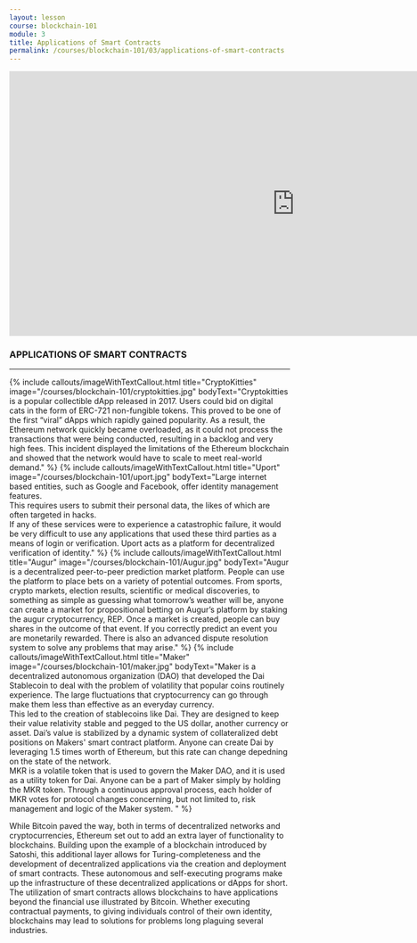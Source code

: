 ```yaml
---
layout: lesson
course: blockchain-101
module: 3
title: Applications of Smart Contracts
permalink: /courses/blockchain-101/03/applications-of-smart-contracts
---
```


<iframe width="1024" height="475" src="https://www.youtube.com/embed/sUXTl4TMUlc?rel=0" frameborder="0" allow="accelerometer; autoplay; encrypted-media; gyroscope; picture-in-picture" allowfullscreen></iframe>

<h3>APPLICATIONS OF SMART CONTRACTS</h3>

<hr>

{% include callouts/imageWithTextCallout.html 
    title="CryptoKitties"
    image="/courses/blockchain-101/cryptokitties.jpg"
    bodyText="Cryptokitties is a popular collectible dApp released in 2017. Users could bid on digital cats in the form of ERC-721 non-fungible tokens. This proved to be one of the first “viral” dApps which rapidly gained popularity. As a result, the Ethereum network quickly became overloaded, as it could not process the transactions that were being conducted, resulting in a backlog and very high fees. This incident displayed the limitations of the Ethereum blockchain and showed that the network would have to scale to meet real-world demand."
%}
{% include callouts/imageWithTextCallout.html
    title="Uport"
    image="/courses/blockchain-101/uport.jpg"
    bodyText="Large internet based entities, such as Google and Facebook, offer identity management features.<br>This requires users to submit their personal data, the likes of which are often targeted in hacks. <br>If any of these services were to experience a catastrophic failure, it would be very difficult to use any applications that used these third parties as a means of login or verification. Uport acts as a platform for decentralized verification of identity."
%}
{% include callouts/imageWithTextCallout.html 
    title="Augur"
    image="/courses/blockchain-101/Augur.jpg"
    bodyText="Augur is a decentralized peer-to-peer prediction market platform. People can use the platform to place bets on a variety of potential outcomes. From sports, crypto markets, election results, scientific or medical discoveries, to something as simple as guessing what tomorrow’s weather will be, anyone can create a market for propositional betting on Augur’s platform by staking the augur cryptocurrency, REP. Once a market is created, people can buy shares in the outcome of that event. If you correctly predict an event you are monetarily rewarded. There is also an advanced dispute resolution system to solve any problems that may arise."
%}
{% include callouts/imageWithTextCallout.html 
    title="Maker"
    image="/courses/blockchain-101/maker.jpg"
    bodyText="Maker is a decentralized autonomous organization (DAO) that developed the Dai Stablecoin to deal with the problem of volatility that popular coins routinely experience. The large fluctuations that cryptocurrency can go through make them less than effective as an everyday currency. <br>This led to the creation of stablecoins like Dai. They are designed to keep their value relativity stable and pegged to the US dollar, another currency or asset. Dai’s value is stabilized by a dynamic system of collateralized debt positions on Makers' smart contract platform. Anyone can create Dai by leveraging 1.5 times worth of Ethereum, but this rate can change depedning on the state of the network. <br>MKR is a volatile token that is used to govern the Maker DAO, and it is used as a utility token for Dai. Anyone can be a part of Maker simply by holding the MKR token. Through a continuous approval process, each holder of MKR votes for protocol changes concerning, but not limited to,  risk management and logic of the Maker system. "
%}

<span>While Bitcoin paved the way, both in terms of decentralized networks and cryptocurrencies, Ethereum set out to add an extra layer of functionality to blockchains. Building upon the example of a blockchain introduced by Satoshi, this additional layer allows for Turing-completeness and the development of decentralized applications via the creation and deployment of smart contracts. These autonomous and self-executing programs make up the infrastructure of these decentralized applications or dApps for short. The utilization of smart contracts allows blockchains to have applications beyond the financial use illustrated by Bitcoin. Whether executing contractual payments, to giving individuals control of their own identity, blockchains may lead to solutions for problems long plaguing several industries.</span>
